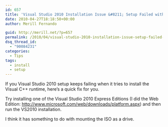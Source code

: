 ```yaml
---
id: 657
title: 'Visual Studio 2010 Installation Issue &#8211; Setup Failed with HRESULT -2147467259'
date: 2010-04-27T18:18:50+00:00
author: Merill Fernando

guid: http://merill.net/?p=657
permalink: /2010/04/visual-studio-2010-installation-issue-setup-failed-with-hresult-2147467259/
dsq_thread_id:
  - "90084231"
categories:
  - Tips
tags:
  - install
  - setup
---
```

If you Visual Studio 2010 setup keeps failing when it tries to install the  Visual C++ runtime, here’s a quick fix for you.

Try installing one of the Visual Studio 2010 Express Editions (I did the Web  Edition: <a title="http://www.microsoft.com/web/downloads/platform.aspx" href="http://www.microsoft.com/web/downloads/platform.aspx">http://www.microsoft.com/web/downloads/platform.aspx</a>)  and then run the VS2010 installation.

I think it has something to do with mounting the ISO as a drive.